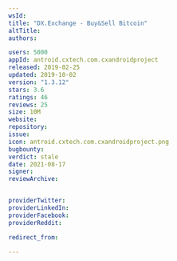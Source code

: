 ```yaml
---
wsId: 
title: "DX.Exchange - Buy&Sell Bitcoin"
altTitle: 
authors:

users: 5000
appId: antroid.cxtech.com.cxandroidproject
released: 2019-02-25
updated: 2019-10-02
version: "1.3.12"
stars: 3.6
ratings: 46
reviews: 25
size: 10M
website: 
repository: 
issue: 
icon: antroid.cxtech.com.cxandroidproject.png
bugbounty: 
verdict: stale
date: 2021-08-17
signer: 
reviewArchive:


providerTwitter: 
providerLinkedIn: 
providerFacebook: 
providerReddit: 

redirect_from:

---
```



